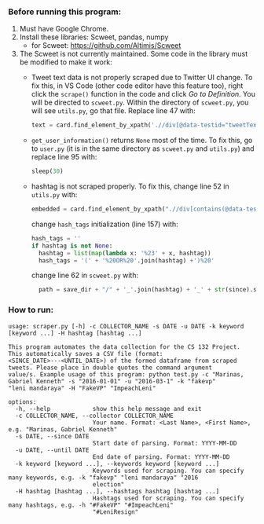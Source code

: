 ### Before running this program:

1. Must have Google Chrome.
2. Install these libraries: Scweet, pandas, numpy
    - for Scweet: https://github.com/Altimis/Scweet
3. The Scweet is not currently maintained. Some code in the library must be modified
   to make it work:
    - Tweet text data is not properly scraped due to Twitter UI change. To fix this, 
      in VS Code (other code editor have this feature too), right click the `scrape()` 
      function in the code and click _Go to Definition_. You will be directed to 
      `scweet.py`. Within the directory of `scweet.py`, you will see `utils.py`, go 
      that file. Replace line 47 with:
    
      ```python
      text = card.find_element_by_xpath('.//div[@data-testid="tweetText"]').text
      ```
    - `get_user_information()` returns `None` most of the time. To fix this, go to `user.py`
      (it is in the same directory as `scweet.py` and `utils.py`) and replace
      line 95 with:
      
      ```python
      sleep(30)
      ```
    - hashtag is not scraped properly. To fix this, change line 52 in `utils.py` with:

      ```python
      embedded = card.find_element_by_xpath(".//div[contains(@data-testid, 'videoPlayer') or contains(@data-testid, 'tweetPhoto')]//img").get_attribute('src')
      ```

      change `hash_tags` initialization (line 157) with:

      ```python
      hash_tags = ''
      if hashtag is not None:
        hashtag = list(map(lambda x: '%23' + x, hashtag))
        hash_tags = '(' + '%20OR%20'.join(hashtag) +')%20'
      ```

      change line 62 in `scweet.py` with:
      ```python
        path = save_dir + "/" + '_'.join(hashtag) + '_' + str(since).split(' ')[0] + '_' + str(until).split(' ')[0] + '.csv'
      ```

### How to run:
```
usage: scraper.py [-h] -c COLLECTOR_NAME -s DATE -u DATE -k keyword [keyword ...] -H hashtag [hashtag ...]

This program automates the data collection for the CS 132 Project. This automatically saves a CSV file (format:
<SINCE_DATE>---<UNTIL_DATE>) of the formed dataframe from scraped tweets. Please place in double quotes the command argument      
value/s. Example usage of this program: python test.py -c "Marinas, Gabriel Kenneth" -s "2016-01-01" -u "2016-03-1" -k "fakevp"   
"leni mandaraya" -H "FakeVP" "ImpeachLeni"

options:
  -h, --help            show this help message and exit
  -c COLLECTOR_NAME, --collector COLLECTOR_NAME
                        Your name. Format: <Last Name>, <First Name>, e.g. "Marinas, Gabriel Kenneth"
  -s DATE, --since DATE
                        Start date of parsing. Format: YYYY-MM-DD
  -u DATE, --until DATE
                        End date of parsing. Format: YYYY-MM-DD
  -k keyword [keyword ...], --keywords keyword [keyword ...]
                        Keywords used for scraping. You can specify many keywords, e.g. -k "fakevp" "leni mandaraya" "2016        
                        election"
  -H hashtag [hashtag ...], --hashtags hashtag [hashtag ...]
                        Hashtags used for scraping. You can specify many hashtags, e.g. -h "#FakeVP" "#ImpeachLeni"
                        "#LeniResign"
```